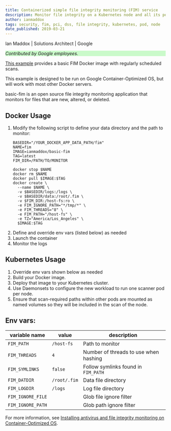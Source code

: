 ```yaml
---
title: Containerized simple file integrity monitoring (FIM) service
description: Monitor file integrity on a Kubernetes node and all its pods.
author: ianmaddox
tags: security, fim, pci, dss, file integrity, kubernetes, pod, node
date_published: 2019-03-21
---
```


Ian Maddox | Solutions Architect | Google

<p style="background-color:#CAFACA;"><i>Contributed by Google employees.</i></p>

[This example](https://github.com/GoogleCloudPlatform/community/tree/master/tutorials/gcp-cos-basic-fim) provides a basic FIM Docker image with regularly scheduled scans.

This example is designed to be run on Google Container-Optimized OS, but will work with most other Docker servers.

basic-fim is an open source file integrity monitoring application that monitors for files that are new, altered, or deleted.

## Docker Usage
1. Modify the following script to define your data directory and the path to monitor:
    ```
    BASEDIR="/YOUR_DOCKER_APP_DATA_PATH/fim"
    NAME=fim
    IMAGE=ianmaddox/basic-fim
    TAG=latest
    FIM_DIR=/PATH/TO/MONITOR

    docker stop $NAME
    docker rm $NAME
    docker pull $IMAGE:$TAG
    docker create \
      --name $NAME \
      -v $BASEDIR/logs:/logs \
      -v $BASEDIR/data:/root/.fim \
      -v $FIM_DIR:/host-fs:ro \
      -e FIM_IGNORE_PATH="*/tmp/*" \
      -e FIM_THREADS="8" \
      -e FIM_PATH="/host-fs" \
      -e TZ="America/Los_Angeles" \
      $IMAGE:$TAG

    ```
1. Define and override env vars (listed below) as needed
1. Launch the container
1. Monitor the logs

## Kubernetes Usage

1. Override env vars shown below as needed
1. Build your Docker image.
1. Deploy that image to your Kubernetes cluster.
1. Use Daemonsets to configure the new workload to run one scanner pod per node.
1. Ensure that scan-required paths within other pods are mounted as named volumes so they will be included in the scan of
   the node.

## Env vars:
| variable name      | value        | description |
|--------------------|--------------|-------------|
| `FIM_PATH`         | `/host-fs`   | Path to monitor |
| `FIM_THREADS`      | `4`          | Number of threads to use when hashing |
| `FIM_SYMLINKS`     | `false`      | Follow symlinks found in `FIM_PATH` |
| `FIM_DATDIR`       | `/root/.fim` | Data file directory |
| `FIM_LOGDIR`       | `/logs`      | Log file directory |
| `FIM_IGNORE_FILE`  |              | Glob file ignore filter |
| `FIM_IGNORE_PATH`  |              | Glob path ignore filter |

For more information, see [Installing antivirus and file integrity monitoring on Container-Optimized OS](https://cloud.google.com/solutions/installing-antivirus-and-file-integrity-monitoring-on-container-optimized-os).

